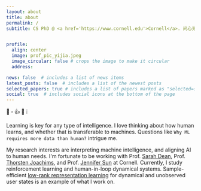 ```yaml
---
layout: about
title: about
permalink: /
subtitle: CS PhD @ <a href='https://www.cornell.edu'>Cornell</a>. 问心无愧.


profile:
  align: center
  image: prof_pic_yijia.jpeg
  image_circular: false # crops the image to make it circular
  address: 

news: false  # includes a list of news items
latest_posts: false  # includes a list of the newest posts
selected_papers: true # includes a list of papers marked as "selected={true}"
social: true  # includes social icons at the bottom of the page
---
```


👋 ▫️ 👍 👀 ❕

Learning is key for any type of intelligence. I love thinking about how human learns, and whether that is transferable to machines. Questions like `Why ML requires more data than human?` intrigue me.

My research interests are interpreting machine intelligence, and aligning AI to human needs. I'm fortunate to be working with Prof. [Sarah Dean](https://sdean.website), Prof. [Thorsten Joachims](https://www.cs.cornell.edu/people/tj/), and Prof. [Jennifer Sun](https://jenjsun.com/) at Cornell. Currently, I study reinforcement learning and human-in-loop dynamical systems. Sample-efficient [low-rank representation learning](https://github.com/DaiYijia02/lowrank-representation-deep-learning-recsys) for dynamical and unobserved user states is an example of what I work on.

